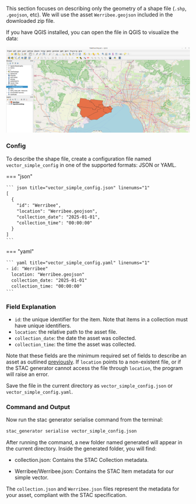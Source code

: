 
This section focuses on describing only the geometry of a shape file (`.shp`, `.geojson`, etc). We will use the asset `Werribee.geojson` included in the downloaded zip file.

If you have QGIS installed, you can open the file in QGIS to visualize the data:

![](images/quick_start_Werribee.png)

### Config

To describe the shape file, create a configuration file named `vector_simple_config` in one of the supported formats: JSON or YAML.

=== "json"

    ``` json title="vector_simple_config.json" linenums="1"
    [
      {
        "id": "Werribee",
        "location": "Werribee.geojson",
        "collection_date": "2025-01-01",
        "collection_time": "00:00:00"
      }
    ]
    ```

=== "yaml"

    ``` yaml title="vector_simple_config.yaml" linenums="1"
    - id: "Werribee"
      location: "Werribee.geojson"
      collection_date: "2025-01-01"
      collection_time: "00:00:00"
    ```


### Field Explanation

- `id`: the unique identifier for the item. Note that items in a collection must have unique identifiers.
- `location`: the relative path to the asset file.
- `collection_date`: the date the asset was collected.
- `collection_time`: the time the asset was collected.

Note that these fields are the minimum required set of fields to describe an asset as outlined [previously](./setup.md#generating-stac-records). If `location` points to a non-existent file, or if the STAC generator cannot access the file through `location`, the program will raise an error.

Save the file in the current directory as `vector_simple_config.json` or `vector_simple_config.yaml`.

### Command and Output

Now run the stac generator serialise command from the terminal:

```bash
stac_generator serialise vector_simple_config.json
```

After running the command, a new folder named generated will appear in the current directory. Inside the generated folder, you will find:

- collection.json: Contains the STAC Collection metadata.

- Werribee/Werribee.json: Contains the STAC Item metadata for our simple vector.

The `collection.json` and `Werribee.json` files represent the metadata for your asset, compliant with the STAC specification.
